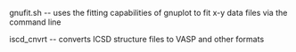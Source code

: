 gnufit.sh -- uses the fitting capabilities of gnuplot to fit x-y data files via the command line

iscd_cnvrt -- converts ICSD structure files to VASP and other formats
